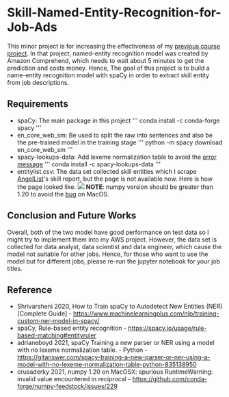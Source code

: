 # Skill-Named-Entity-Recognition-for-Job-Ads

This minor project is for increasing the effectiveness of my [previous course project](https://github.com/ChienYaoLin/skill-searching-public.git). In that project, named-entity recognition model was created by Amazon Comprehend, which needs to wait about 5 minutes to get the prediction and costs money. Hence, The goal of this project is to build a name-entity recognition model with spaCy in order to extract skill entity from job descriptions.

## Requirements
- spaCy: The main package in this project
'''
conda install -c conda-forge spacy
'''
- en_core_web_sm: Be used to split the raw into sentences and also be the pre-trained model in the training stage
'''
python -m spacy download en_core_web_sm
'''
- spacy-lookups-data: Add lexeme normalization table to avoid the [error message](https://gitanswer.com/spacy-training-a-new-parser-or-ner-using-a-model-with-no-lexeme-normalization-table-python-835138950)
'''
conda install -c spacy-lookups-data
'''
- entitylist.csv: The data set collected skill entities which I scrape [AngelList](https://angel.co/)'s skill report, but the page is not available now. Here is how the page looked like. ![](https://i.imgur.com/K9QCrAU.png)
**NOTE**: numpy version should be greater than 1.20 to avoid the [bug](https://github.com/conda-forge/numpy-feedstock/issues/229) on MacOS.


## Conclusion and Future Works
Overall, both of the two model have good performance on test data so I might try to implement them into my AWS project. However, the data set is collected for data analyst, data scientist and data engineer, which cause the model not suitable for other jobs. Hence, for those who want to use the model but for different jobs, please re-run the jupyter notebook for your job titles.

## Reference
- Shrivarsheni 2020, How to Train spaCy to Autodetect New Entities (NER) [Complete Guide] - https://www.machinelearningplus.com/nlp/training-custom-ner-model-in-spacy/
- spaCy, Rule-based entity recognition - https://spacy.io/usage/rule-based-matching#entityruler
- adrianeboyd 2021, spaCy Training a new parser or NER using a model with no lexeme normalization table. - Python - https://gitanswer.com/spacy-training-a-new-parser-or-ner-using-a-model-with-no-lexeme-normalization-table-python-835138950
- crusaderky 2021, numpy 1.20 on MacOSX: spurious RuntimeWarning: invalid value encountered in reciprocal - https://github.com/conda-forge/numpy-feedstock/issues/229